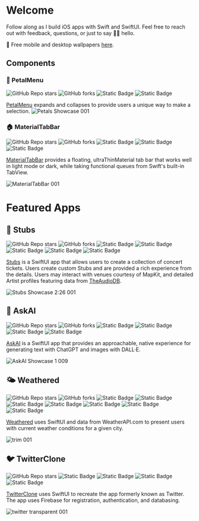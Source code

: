 # Welcome
 
Follow along as I build iOS apps with Swift and SwiftUI. Feel free to reach out with feedback, questions, or just to say 👋🏼 hello.  

📲 Free mobile and desktop wallpapers [here](https://bit.ly/bodhiwallpapers).

## Components

### 🌼 PetalMenu
![GitHub Repo stars](https://img.shields.io/github/stars/bodhichristian/PetalMenu)
![GitHub forks](https://img.shields.io/github/forks/bodhichristian/PetalMenu)
![Static Badge](https://img.shields.io/badge/Swift-orange)
![Static Badge](https://img.shields.io/badge/SwiftUI-orange)

[PetalMenu](https://github.com/bodhichristian/PetalMenu) expands and collapses to provide users a unique way to make a selection.
![Petals Showcase 001](https://github.com/bodhichristian/bodhichristian/assets/110639779/e238838b-a826-479f-81df-55c8ef35453e)

### 🏠 MaterialTabBar
![GitHub Repo stars](https://img.shields.io/github/stars/bodhichristian/MaterialTabBar)
![GitHub forks](https://img.shields.io/github/forks/bodhichristian/MaterialTabBar)
![Static Badge](https://img.shields.io/badge/Swift-orange)
![Static Badge](https://img.shields.io/badge/SwiftUI-orange)
![Static Badge](https://img.shields.io/badge/iOS_17-orange)

[MaterialTabBar](https://github.com/bodhichristian/MaterialTabBar) provides a floating, ultraThinMaterial tab bar that works well in light mode or dark, while taking functional queues from Swift's built-in TabView.
  
![MaterialTabBar 001](https://github.com/bodhichristian/bodhichristian/assets/110639779/af08768a-5ec6-489f-8a87-83bbc7cf57c7)

# Featured Apps
## 🎫 Stubs
![GitHub Repo stars](https://img.shields.io/github/stars/bodhichristian/stubs)
![GitHub forks](https://img.shields.io/github/forks/bodhichristian/stubs)
![Static Badge](https://img.shields.io/badge/Swift-orange)
![Static Badge](https://img.shields.io/badge/SwiftUI-orange)
![Static Badge](https://img.shields.io/badge/SwiftData-orange)
![Static Badge](https://img.shields.io/badge/MapKit-green)
![Static Badge](https://img.shields.io/badge/TheAudioDB-gray)

[Stubs](https://github.com/bodhichristian/Stubs) is a SwiftUI app that allows users to create a collection of concert tickets. Users create custom Stubs and are provided a rich experience from the details. Users may interact with venues courtesy of MapKit, and detailed Artist profiles featuring data from [TheAudioDB](https://www.theaudiodb.com).

![Stubs Showcase 2:26 001](https://github.com/bodhichristian/bodhichristian/assets/110639779/76d4665e-d8f4-4935-8eb6-4550835f7bcb)

## 📱 AskAI 
![GitHub Repo stars](https://img.shields.io/github/stars/bodhichristian/askai)
![GitHub forks](https://img.shields.io/github/forks/bodhichristian/askai)
![Static Badge](https://img.shields.io/badge/Swift-orange)
![Static Badge](https://img.shields.io/badge/SwiftUI-orange)
![Static Badge](https://img.shields.io/badge/OpenAI_API-gray)
![Static Badge](https://img.shields.io/badge/MVVM-gray)


[AskAI](https://github.com/bodhichristian/AskAI) is a SwiftUI app that provides an approachable, native experience for generating text with ChatGPT and images with DALL·E. 
  
![‎AskAI Showcase 1 ‎009](https://github.com/bodhichristian/bodhichristian/assets/110639779/f38119cb-1e72-4799-8aa0-491085697c46)

## 🌤️ Weathered 
![GitHub Repo stars](https://img.shields.io/github/stars/bodhichristian/weathered)
![GitHub forks](https://img.shields.io/github/forks/bodhichristian/weathered)
![Static Badge](https://img.shields.io/badge/Swift-orange)
![Static Badge](https://img.shields.io/badge/SwiftUI-orange)
![Static Badge](https://img.shields.io/badge/SwiftData-orange)
![Static Badge](https://img.shields.io/badge/MapKit-green)
![Static Badge](https://img.shields.io/badge/CoreLocation-blue)
![Static Badge](https://img.shields.io/badge/WeatherAPI-gray)
![Static Badge](https://img.shields.io/badge/MVVM-gray)

[Weathered](https://github.com/bodhichristian/Weathered) uses SwiftUI and data from WeatherAPI.com to present users with current weather conditions for a given city.
   
![trim 001](https://github.com/bodhichristian/bodhichristian/assets/110639779/f535c4ad-3dc3-45f9-a67e-5aaa299ca452)


## 🐦 TwitterClone 
![GitHub Repo stars](https://img.shields.io/github/stars/bodhichristian/twitterclone)
![Static Badge](https://img.shields.io/badge/Swift-orange)
![Static Badge](https://img.shields.io/badge/SwiftUI-orange)
![Static Badge](https://img.shields.io/badge/Firebase-red)
![Static Badge](https://img.shields.io/badge/MVVM-gray)

[TwitterClone](https://github.com/bodhichristian/TwitterClone) uses SwiftUI to recreate the app formerly known as Twitter. The app uses Firebase for registration, authentication, and databasing. 
  
![‎twitter transparent ‎001](https://github.com/bodhichristian/bodhichristian/assets/110639779/ed91fe22-a9ab-4243-a1ff-70f543a1439f)





